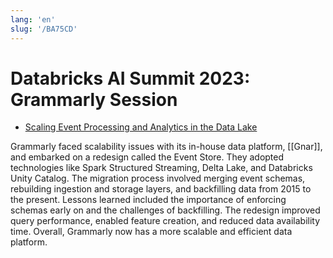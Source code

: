 ```yaml
---
lang: 'en'
slug: '/BA75CD'
---
```


# Databricks AI Summit 2023: Grammarly Session

- [Scaling Event Processing and Analytics in the Data Lake](https://www.grammarly.com/blog/engineering/event-store-architecture/)

Grammarly faced scalability issues with its in-house data platform, [[Gnar]], and embarked on a redesign called the Event Store. They adopted technologies like Spark Structured Streaming, Delta Lake, and Databricks Unity Catalog. The migration process involved merging event schemas, rebuilding ingestion and storage layers, and backfilling data from 2015 to the present. Lessons learned included the importance of enforcing schemas early on and the challenges of backfilling. The redesign improved query performance, enabled feature creation, and reduced data availability time. Overall, Grammarly now has a more scalable and efficient data platform.
